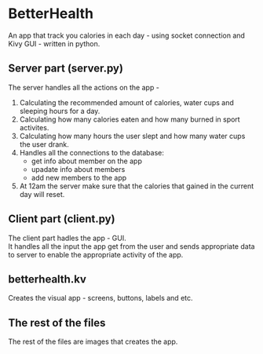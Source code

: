 # BetterHealth

An app that track you calories in each day - 
using socket connection and Kivy GUI - 
written in python.

## Server part (server.py)
The server handles all the actions on the app - 
1. Calculating the recommended amount of calories, water cups and sleeping hours for a day.
2. Calculating how many calories eaten and how many burned in sport activites.
3. Calculating how many hours the user slept and how many water cups the user drank.
4. Handles all the connections to the database:
    - get info about member on the app
    - upadate info about members
    - add new members to the app
5. At 12am the server make sure that the calories that gained in the current day will reset.


## Client part (client.py)
The client part hadles the app - GUI.  
It handles all the input the app get from the user and sends appropriate data to server to enable the appropriate activity of the app.

## betterhealth.kv
Creates the visual app - screens, buttons, labels and etc.

## The rest of the files
The rest of the files are images that creates the app.

